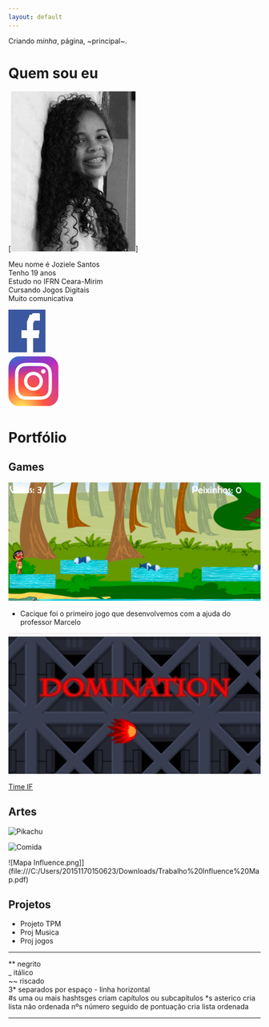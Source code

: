 ```yaml
---
layout: default
---
```


Criando *minha*, página, ~principal~.

# Quem sou eu 
[![](Perfil.png)]

Meu nome é Joziele Santos  
Tenho 19 anos   
Estudo no IFRN Ceara-Mirim  
Cursando Jogos Digitais  
Muito comunicativa  

[![](face4.png)](https://www.facebook.com/jozielle.santos.378)  
[![](Insta.png)](https://www.instagram.com/jozielles/)  


# Portfólio

## Games



[![](Cacique.png)](https://joozi.github.io/Cacique/)  
* Cacique foi o primeiro jogo que desenvolvemos com a ajuda do professor Marcelo   

[![](Domination.png)](https://joozi.github.io/Domination/)

[Time IF](https://ortegagamer.github.io/GAMES/TimeIF/)

## Artes
![Pikachu](https://userscontent2.emaze.com/images/a95fc4c6-85de-41e5-aabf-0f03f3e2645b/e6d0ff9404f9660db71698d0c17493e3.png)

![Comida](https://s3.amazonaws.com/kandipatternspatterns/food/18909__pizza.png)  

![Mapa Influence.png]](file:///C:/Users/20151170150623/Downloads/Trabalho%20Influence%20Map.pdf)

## Projetos  
* Projeto TPM
* Proj Musica
* Proj jogos



* * *

** negrito  
_ itálico  
~~ riscado  
3* separados por espaço - linha horizontal  
#s uma ou mais hashtsges criam capítulos ou subcapítulos
*s asterico cria lista não ordenada
nºs número seguido de pontuação cria lista ordenada

* * *
